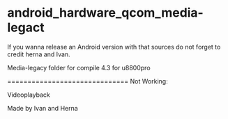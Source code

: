 android_hardware_qcom_media-legact
==============================
If you wanna release an Android version with that sources do not forget to credit herna and Ivan.

Media-legacy folder for compile 4.3 for u8800pro

==============================
Not Working:

Videoplayback

Made by Ivan and Herna


